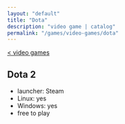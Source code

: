 ```yaml
---
layout: "default"
title: "Dota"
description: "video game | catalog"
permalink: "/games/video-games/dota"
---
```

[< video games](index.md)

## Dota 2

- launcher: Steam
- Linux: yes
- Windows: yes
- free to play
